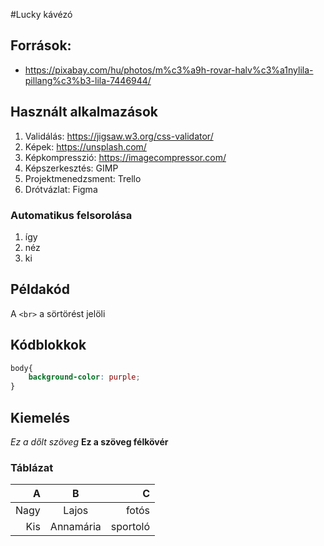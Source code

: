 #Lucky kávézó

## Források:
- https://pixabay.com/hu/photos/m%c3%a9h-rovar-halv%c3%a1nylila-pillang%c3%b3-lila-7446944/

## Használt alkalmazások
1. Validálás: https://jigsaw.w3.org/css-validator/
2. Képek: https://unsplash.com/
3. Képkompresszió: https://imagecompressor.com/
4. Képszerkesztés: GIMP
5. Projektmenedzsment: Trello
6. Drótvázlat: Figma

### Automatikus felsorolása
1. így
1. néz
1. ki

## Példakód
A `<br>` a sörtörést jelöli

## Kódblokkok

```css
body{
    background-color: purple;
}
```

## Kiemelés
_Ez a dőlt szöveg_
__Ez a szöveg félkövér__

### Táblázat
|A  |B  |C     |
|--:|:-:|-----:|
|Nagy|Lajos|fotós    |
|Kis|Annamária|sportoló  |
